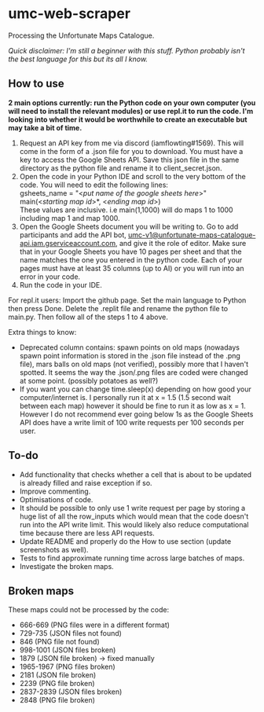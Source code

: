 # umc-web-scraper
Processing the Unfortunate Maps Catalogue.

*Quick disclaimer: I'm still a beginner with this stuff. Python probably isn't the best language for this but its all I know.*


## How to use
**2 main options currently: run the Python code on your own computer (you will need to install the relevant modules) or use repl.it to run the code. I'm looking into whether it would be worthwhile to create an executable but may take a bit of time.**

1. Request an API key from me via discord (iamflowting#1569). This will come in the form of a .json file for you to download. You must have a key to access the Google Sheets API. Save this json file in the same directory as the python file and rename it to client_secret.json.
2. Open the code in your Python IDE and scroll to the very bottom of the code. You will need to edit the following lines:  
gsheets_name = "<*put name of the google sheets here*>"  
main(<*starting map id*>*, <*ending map id*>)  
These values are inclusive. i.e main(1,1000) will do maps 1 to 1000 including map 1 and map 1000.
3. Open the Google Sheets document you will be writing to. Go to add participants and add the API bot, umc-v1@unfortunate-maps-catalogue-api.iam.gserviceaccount.com, and give it the role of editor. Make sure that in your Google Sheets you have 10 pages per sheet and that the name matches the one you entered in the python code. Each of your pages must have at least 35 columns (up to AI) or you will run into an error in your code.
4. Run the code in your IDE.

For repl.it users: Import the github page. Set the main language to Python then press Done. Delete the .replit file and rename the python file to main.py. Then follow all of the steps 1 to 4 above.


Extra things to know:  
* Deprecated column contains: spawn points on old maps (nowadays spawn point information is stored in the .json file instead of the .png file), mars balls on old maps (not verified), possibly more that I haven't spotted. It seems the way the .json/.png files are coded were changed at some point. (possibly potatoes as well?)
* If you want you can change time.sleep(x) depending on how good your computer/internet is. I personally run it at x = 1.5 (1.5 second wait between each map) however it should be fine to run it as low as x = 1. However I do not recommend ever going below 1s as the Google Sheets API does have a write limit of 100 write requests per 100 seconds per user.


## To-do
* Add functionality that checks whether a cell that is about to be updated is already filled and raise exception if so.
* Improve commenting.
* Optimisations of code.
* It should be possible to only use 1 write request per page by storing a huge list of all the row_inputs which would mean that the code doesn't run into the API write limit. This would likely also reduce computational time because there are less API requests.
* Update README and properly do the How to use section (update screenshots as well).
* Tests to find approximate running time across large batches of maps.
* Investigate the broken maps.


## Broken maps
These maps could not be processed by the code:  
- 666-669 (PNG files were in a different format)
- 729-735 (JSON files not found)
- 846 (PNG file not found)
- 998-1001 (JSON files broken)
- 1879 (JSON file broken) -> fixed manually
- 1965-1967 (PNG files broken)
- 2181 (JSON file broken)
- 2239 (PNG file broken)
- 2837-2839 (JSON files broken)
- 2848 (PNG file broken)
